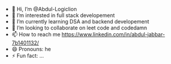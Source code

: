 - 👋 Hi, I’m @Abdul-Logiclion
- 👀 I’m interested in full stack developement 
- 🌱 I’m currently learning DSA and backend developement
- 💞️ I’m looking to collaborate on leet code and codedamn
- 📫 How to reach me https://www.linkedin.com/in/abdul-jabbar-7b1401132/
- 😄 Pronouns: he
- ⚡ Fun fact: ...

<!---
Abdul-Logiclion/Abdul-Logiclion is a ✨ special ✨ repository because its `README.md` (this file) appears on your GitHub profile.
You can click the Preview link to take a look at your changes.
--->

